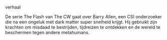 verhaal

De serie The Flash van The CW gaat over Barry Allen, een CSI onderzoeker die na een ongeluk met dark matter super snelheid krijgt. Hij gebruikt zijn krachten om misdaad te bestrijden, tijdreizen te ontdekken en de wereld te beschermen tegen andere metahumans.